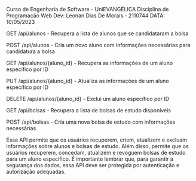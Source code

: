 Curso de Engenharia de Software - UniEVANGÉLICA 
Disciplina de Programação Web 
Dev: Leonan Dias De Morais - 2110744
DATA: 10/05/2023

GET /api/alunos - Recupera a lista de alunos que se candidataram a bolsa

POST /api/alunos - Cria um novo aluno com informações necessárias para candidatura a bolsa

GET /api/alunos/{aluno_id} - Recupera as informações de um aluno específico por ID

PUT /api/alunos/{aluno_id} - Atualiza as informações de um aluno específico por ID

DELETE /api/alunos/{aluno_id} - Exclui um aluno específico por ID

GET /api/bolsas - Recupera a lista de bolsas de estudo disponíveis

POST /api/bolsas - Cria uma nova bolsa de estudo com informações necessárias


Essa API permite que os usuários recuperem, criem, atualizem e excluam informações sobre alunos e bolsas de estudo. Além disso, permite que os usuários recuperem, concedam, atualizem e revoguem bolsas de estudo para um aluno específico. É importante lembrar que, para garantir a segurança dos dados, essa API deve ser protegida por autenticação e autorização adequadas.